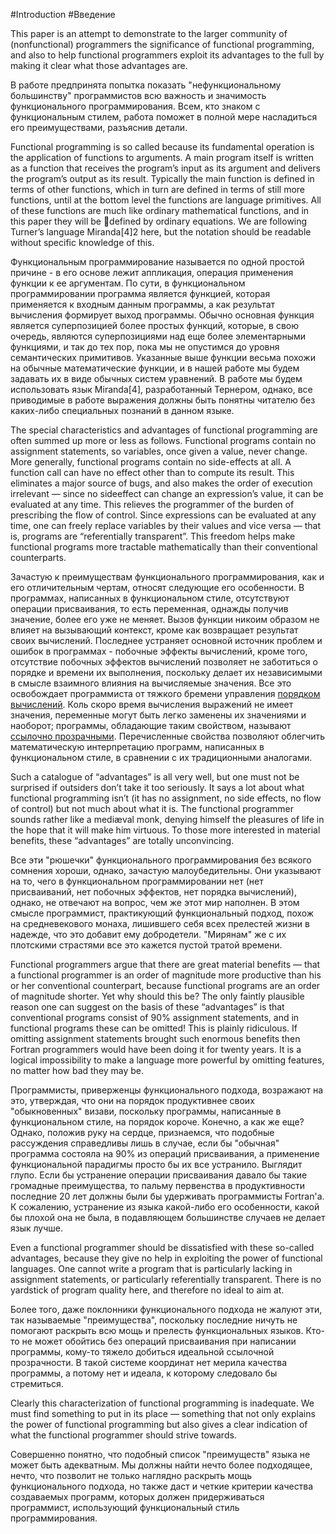 #Introduction
#Введение


This paper is an attempt to demonstrate to the larger community of (nonfunctional)
programmers the significance of functional programming, and also
to help functional programmers exploit its advantages to the full by making it
clear what those advantages are.

В работе предпринята попытка показать "нефункциональному большинству" программистов
всю важность и значимость функционального программирования. Всем, кто знаком
с функциональным стилем, работа поможет в полной мере насладиться его преимуществами,
разъяснив детали.

Functional programming is so called because its fundamental operation is
the application of functions to arguments. A main program itself is written as a function
that receives the program’s input as its argument and delivers the program’s output as its result.
Typically the main function is defined in terms of
other functions, which in turn are defined in terms of still more functions, until
at the bottom level the functions are language primitives. All of these functions
are much like ordinary mathematical functions, and in this paper they will be
defined by ordinary equations. We are following Turner’s language Miranda[4]2
here, but the notation should be readable without specific knowledge of this.

Функциональным программирование называется по одной простой причине - в его основе лежит
аппликация, операция применения функции к ее аргументам. По сути, в функциональном программировании
программа является функцией, которая применяется к входным данным программы, а как результат вычисления
формирует выход программы. Обычно основная функция является суперпозицией более простых функций,
которые, в свою очередь, являются суперпозициями над еще более элементарными функциями, и так
до тех пор, пока мы не опустимся до уровня семантических примитивов. Указанные выше функции
весьма похожи на обычные математические функции, и в нашей работе мы будем задавать их в виде
обычных систем уравнений. В работе мы будем использовать язык Miranda[4], разработанный Тернером,
однако, все приводимые в работе выражения должны быть понятны читателю без каких-либо специальных
познаний в данном языке.

The special characteristics and advantages of functional programming are
often summed up more or less as follows. Functional programs contain no
assignment statements, so variables, once given a value, never change. More
generally, functional programs contain no side-effects at all. A function call
can have no effect other than to compute its result. This eliminates a major
source of bugs, and also makes the order of execution irrelevant — since no sideeffect
can change an expression’s value, it can be evaluated at any time. This
relieves the programmer of the burden of prescribing the flow of control. Since
expressions can be evaluated at any time, one can freely replace variables by
their values and vice versa — that is, programs are “referentially transparent”.
This freedom helps make functional programs more tractable mathematically
than their conventional counterparts.

Зачастую к преимуществам функционального программирования, как и его отличительным чертам,
относят следующие его особенности. В программах, написанных в функциональном стиле,
отсутствуют операции присваивания, то есть переменная, однажды получив значение,
более его уже не меняет. Вызов функции никоим образом не влияет на вызывающий контекст,
кроме как возвращает результат своих вычислений. Последнее устраняет основной
источник проблем и ошибок в программах - побочные эффекты вычислений, кроме того,
отсутствие побочных эффектов вычислений позволяет не заботиться о порядке и времени их выполнения,
поскольку делает их независимыми в смысле взаимного влияния на вычисляемые значения.
Все это освобождает программиста от тяжкого бремени управления
[порядком вычислений](https://ru.wikipedia.org/wiki/%D0%9F%D0%BE%D1%80%D1%8F%D0%B4%D0%BE%D0%BA_%D0%B2%D1%8B%D0%BF%D0%BE%D0%BB%D0%BD%D0%B5%D0%BD%D0%B8%D1%8F).
Коль скоро время вычисления выражений не имеет значения, переменные могут быть легко заменены
их значениями и наоборот; программы, обладающие таким свойством, называют
[ссылочно прозрачными](https://en.wikipedia.org/wiki/Referential_transparency).
Перечисленные свойства позволяют облегчить математическую интерпретацию программ, написанных
в функциональном стиле, в сравнении с их традиционными аналогами.

Such a catalogue of “advantages” is all very well, but one must not be surprised
if outsiders don’t take it too seriously. It says a lot about what functional
programming isn’t (it has no assignment, no side effects, no flow of control) but
not much about what it is. The functional programmer sounds rather like a
mediæval monk, denying himself the pleasures of life in the hope that it will
make him virtuous. To those more interested in material benefits, these
“advantages” are totally unconvincing.

Все эти "рюшечки" функционального программирования без всякого сомнения хороши,
однако, зачастую малоубедительны. Они указывают на то, чего в функциональном
программировании нет (нет присваиваний, нет побочных эффектов, нет порядка вычислений),
однако, не отвечают на вопрос, чем же этот мир наполнен. В этом смысле программист,
практикующий функциональный подход, похож на средневекового монаха, лишившего себя
всех прелестей жизни в надежде, что это добавит ему добродетели. "Мирянам" же с их
плотскими страстями все это кажется пустой тратой времени.

Functional programmers argue that there are great material benefits — that
a functional programmer is an order of magnitude more productive than his
or her conventional counterpart, because functional programs are an order of
magnitude shorter. Yet why should this be? The only faintly plausible reason
one can suggest on the basis of these “advantages” is that conventional programs
consist of 90% assignment statements, and in functional programs these can be
omitted! This is plainly ridiculous. If omitting assignment statements brought
such enormous benefits then Fortran programmers would have been doing it
for twenty years. It is a logical impossibility to make a language more powerful
by omitting features, no matter how bad they may be.

Программисты, приверженцы функционального подхода, возражают на это, утверждая,
что они на порядок продуктивнее своих "обыкновенных" визави, поскольку
программы, написанные в функциональном стиле, на порядок короче. Конечно,
а как же еще? Однако, положив руку на сердце, признаемся, что подобные рассуждения
справедливы лишь в случае, если бы "обычная" программа состояла на 90% из
операций присваивания, а применение функциональной парадигмы просто бы их все устранило.
Выглядит глупо. Если бы устранение операции присваивания давало бы такие громадные
преимущества, то пальму первенства в продуктивности последние 20 лет должны были бы
удерживать программисты Fortran'а. К сожалению, устранение из языка какой-либо его
особенности, какой бы плохой она не была, в подавляющем большинстве случаев не делает
язык лучше.

Even a functional programmer should be dissatisfied with these so-called
advantages, because they give no help in exploiting the power of functional languages.
One cannot write a program that is particularly lacking in assignment
statements, or particularly referentially transparent. There is no yardstick of
program quality here, and therefore no ideal to aim at.

Более того, даже поклонники функционального подхода не жалуют эти, так называемые
"преимущества", поскольку последние ничуть не помогают раскрыть всю мощь
и прелесть функциональных языков. Кто-то не может обойтись без операций
присваивания при написании программы, кому-то тяжело добиться идеальной
ссылочной прозрачности. В такой системе координат нет мерила качества программы,
а потому нет и идеала, к которому следовало бы стремиться.

Clearly this characterization of functional programming is inadequate. We
must find something to put in its place — something that not only explains the
power of functional programming but also gives a clear indication of what the
functional programmer should strive towards.

Совершенно понятно, что подобный список "преимуществ" языка не может быть адекватным.
Мы должны найти нечто более подходящее, нечто, что позволит не только наглядно раскрыть
мощь функционального подхода, но также даст и четкие критерии качества создаваемых
программ, которых должен придерживаться программист, использующий функциональный
стиль программирования.
